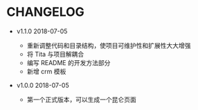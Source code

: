 # CHANGELOG

- v1.1.0 2018-07-05

  - 重新调整代码和目录结构，使项目可维护性和扩展性大大增强
  - 将 Tita 与项目解耦合
  - 编写 README 的开发方法部分
  - 新增 crm 模板

- v1.0.0 2018-07-05
  - 第一个正式版本，可以生成一个昆仑页面
